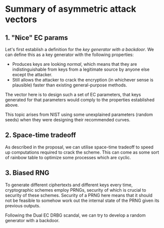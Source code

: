 <style> #page-header {display:none;} .markdown-body {border:none;} </style>

# Summary of asymmetric attack vectors

## 1. "Nice" EC params

Let's first establish a definition for the _key generator with a backdoor_.
We can define this as a key generator with the following properties:

*   Produces keys are looking _normal_, which means that they are
    indistinguishable from keys from a legitimate source by anyone else except
    the attacker.
*   Still allows the attacker to crack the encryption (in whichever sense is
    plausible) faster than existing general-purpose methods.

The vector here is to design such a set of EC parameters, that keys generated
for that parameters would comply to the properties established above.

This topic arises from NIST using some unexplained parameters (random seeds)
when they were designing their recommended curves.

## 2. Space-time tradeoff

As described in the proposal, we can utilise space-time tradeoff to speed up
computations required to crack the scheme. This can come as some sort of rainbow
table to optimize some processes which are cyclic.

## 3. Biased RNG

To generate different ciphertexts and different keys every time, cryptographic
schemes employ PRNGs, security of which is crucial to security of these schemes.
Security of a PRNG here means that it should not be feasible to somehow work out
the internal state of the PRNG given its previous outputs.

Following the Dual EC DRBG scandal, we can try to develop a random generator
with a backdoor.

